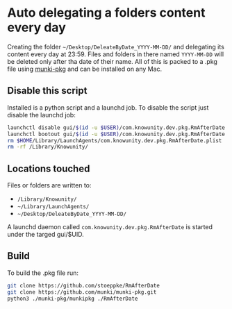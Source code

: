 # Auto delegating a folders content every day
Creating the folder  ```~/Desktop/DeleateByDate_YYYY-MM-DD/``` and delegating its content every day at 23:59. Files and folders in there named ```YYYY-MM-DD``` will be deleted only after tha date of their name.
All of this is packed to a .pkg file using [munki-pkg](https://github.com/munki/munki-pkg) and can be installed on any Mac.
## Disable this script
Installed is a python script and a launchd job. To disable the script just disable the launchd job:
```bash
launchctl disable gui/$(id -u $USER)/com.knowunity.dev.pkg.RmAfterDate
launchctl bootout gui/$(id -u $USER)/com.knowunity.dev.pkg.RmAfterDate
rm $HOME/Library/LaunchAgents/com.knowunity.dev.pkg.RmAfterDate.plist
rm -rf /Library/Knowunity/
```
## Locations touched
Files or folders are written to:
* ```/Library/Knowunity/```
* ```~/Library/LaunchAgents/```
* ```~/Desktop/DeleateByDate_YYYY-MM-DD/```

A launchd daemon called ```com.knowunity.dev.pkg.RmAfterDate``` is started under the targed gui/$UID. 

## Build
To build the .pkg file run:
```bash
git clone https://github.com/stoeppke/RmAfterDate
git clone https://github.com/munki/munki-pkg.git
python3 ./munki-pkg/munkipkg ./RmAfterDate
```
